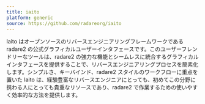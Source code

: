 ```yaml
---
title: iaito
platform: generic
source: https://github.com/radareorg/iaito
---
```


Iaito はオープンソースのリバースエンジニアリングフレームワークである radare2 の公式グラフィカルユーザーインタフェースです。このユーザーフレンドリーなツールは、radare2 の強力な機能とシームレスに統合するグラフィカルインタフェースを提供することで、リバースエンジニアリングプロセスを簡素化します。シンプルさ、キーバインド、radare2 スタイルのワークフローに重点を置いた Iaito は、経験豊富なリバースエンジニアにとっても、初めてこの分野に携わる人にとっても貴重なリソースであり、radare2 で作業するための使いやすく効率的な方法を提供します。
